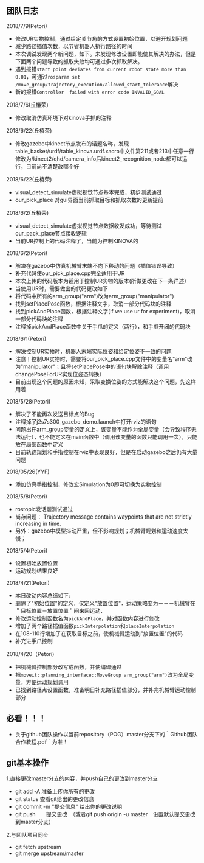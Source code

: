 ## 团队日志
2018/7/9(Petori)
- 修改UR实物控制，通过给定关节角的方式设置初始位置，以避开规划问题
- 减少路径插值次数，以节省机器人执行路径的时间
- 本次调试发现两个新问题，如下。未发现修改设置即能使其解决的办法，但是下面两个问题导致的抓取失败均可通过多次抓取解决。
- 遇到报错`start point deviates from current robot state more than 0.01`，可通过`rosparam set /move_group/trajectory_execution/allowed_start_tolerance`解决
- 新的报错`Controller  failed with error code INVALID_GOAL`

2018/7/6(丘椿荣)
- 修改取消仿真环境下对kinova手抓的注释

2018/6/22(丘椿荣)
- 修改gazebo中kinect节点发布的话题名称，发现table_basket/urdf/table_kinova.urdf.xacro中文件第211或者213中任意一行修改为/kinect2/qhd/camera_info后kinect2_recognition_node都可以运行，目前尚不清楚改哪个好


2018/6/22(丘椿荣)
- visual_detect_simulate虚拟视觉节点基本完成，初步测试通过
- our_pick_place 对gui界面当前抓取目标和抓取次数的更新提前

2018/6/2(丘椿荣)
- visual_detect_simulate虚拟视觉节点数据收发成功，等待测试our_pack_place节点接收逻辑
- 当前UR控制上的代码注释了，当前为控制KINOVA的

2018/6/2(Petori)
- 解决在gazebo中仿真机械臂末端不向下移动的问题（插值错误导致）
- 补充代码使our_pick_place.cpp完全适用于UR
- 本次上传的代码版本为适用于控制UR实物的版本(所做更改在下一条详述）
- 当使用UR时，需要做出的代码更改如下
 - 将代码中所有的arm_group("arm")改为arm_group("manipulator")
 - 找到setPlacePose函数，根据注释文字，取消一部分代码块的注释
 - 找到pickAndPlace函数，根据注释文字(if we use ur for experiment)，取消一部分代码块的注释
 - 注释掉pickAndPlace函数中关于手爪的定义（两行），和手爪开闭的代码块

2018/6/1(Petori)
- 解决控制UR实物时，机器人末端实际位姿和给定位姿不一致的问题
- 注意！控制UR实物时，需要将our_pick_place.cpp文件中的变量名"arm"改为"manipulator"；且将setPlacePose中的语句块解除注释（调用changePoseForUR实现位姿态转换）
- 目前出现这个问题的原因未知，采取变换位姿的方式能解决这个问题，先这样用着

2018/5/28(Petori)
- 解决了不能再次发送目标点的Bug
- 注释掉了j2s7s300_gazebo_demo.launch中打开rviz的语句
- 问题出在arm_group变量的定义上，该变量不能作为全局变量（会导致程序无法运行），也不能定义在main函数中（调用该变量的函数只能调用一次），只能放在局部函数中定义
- 目前轨迹规划和手指控制在rviz中表现良好，但是在启动gazebo之后仍有大量问题

2018/05/26(YYF)
- 添加仿真手指控制，修改宏Simulation为0即可切换为实物控制

2018/5/8(Petori)
- rostopic发话题测试通过
- 尚存问题： Trajectory message contains waypoints that are not strictly increasing in time.
- 另外：gazebo中模型抖动严重，但不影响规划；机械臂规划和运动速度太慢；

2018/5/4(Petori)
- 设置初始放置位置
- 运动规划结果良好

2018/4/21(Petori)
- 本日改动内容总结如下:
- 删除了"初始位置"的定义，仅定义"放置位置"．运动策略变为－－－机械臂在＂目标位置－放置位置＂间来回运动．
- 修改运动控制函数名为`pickAndPlace`，并对函数内容进行修改
- 增加了两个路径插值函数`pickInterpolation`和`placeInterpolation`
- 在108-110行增加了在获取目标之前，使机械臂运动到"放置位置"的代码
- 补充进手爪控制

2018/4/20（Petori)
- 把机械臂控制部分改写成函数，并使编译通过
- 把`moveit::planning_interface::MoveGroup arm_group("arm")`改为全局变量，方便运动规划调用
- 已找到路径点设置函数，准备明日补充路径插值部分，并补完机械臂运动控制部分


## 必看！！！
- 关于github团队操作以当前repository（POG）master分支下的｀Github团队合作教程.pdf｀为准！


## git基本操作
1.直接更改master分支的内容，并push自己的更改到master分支
- git add -A 准备上传你所有的更改
- git status 查看git给出的更改信息
- git commit -m "提交信息" 给出你的更改说明
- git push　　提交更改　（或者git push origin -u master　设置默认提交更改到master分支）

2.与团队项目同步
- git fetch upstream
- git merge upstream/master

